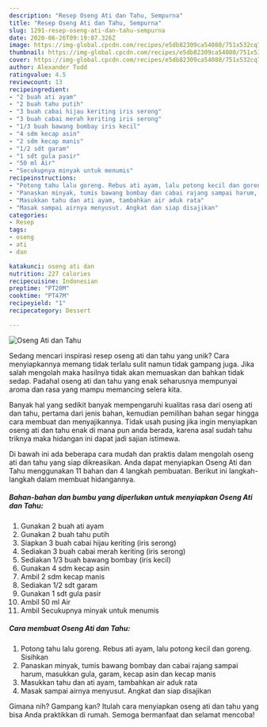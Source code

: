```yaml
---
description: "Resep Oseng Ati dan Tahu, Sempurna"
title: "Resep Oseng Ati dan Tahu, Sempurna"
slug: 1291-resep-oseng-ati-dan-tahu-sempurna
date: 2020-06-26T09:19:07.326Z
image: https://img-global.cpcdn.com/recipes/e5db82309ca54080/751x532cq70/oseng-ati-dan-tahu-foto-resep-utama.jpg
thumbnail: https://img-global.cpcdn.com/recipes/e5db82309ca54080/751x532cq70/oseng-ati-dan-tahu-foto-resep-utama.jpg
cover: https://img-global.cpcdn.com/recipes/e5db82309ca54080/751x532cq70/oseng-ati-dan-tahu-foto-resep-utama.jpg
author: Alexander Todd
ratingvalue: 4.5
reviewcount: 13
recipeingredient:
- "2 buah ati ayam"
- "2 buah tahu putih"
- "3 buah cabai hijau keriting iris serong"
- "3 buah cabai merah keriting iris serong"
- "1/3 buah bawang bombay iris kecil"
- "4 sdm kecap asin"
- "2 sdm kecap manis"
- "1/2 sdt garam"
- "1 sdt gula pasir"
- "50 ml Air"
- "Secukupnya minyak untuk menumis"
recipeinstructions:
- "Potong tahu lalu goreng. Rebus ati ayam, lalu potong kecil dan goreng. Sisihkan"
- "Panaskan minyak, tumis bawang bombay dan cabai rajang sampai harum, masukkan gula, garam, kecap asin dan kecap manis"
- "Masukkan tahu dan ati ayam, tambahkan air aduk rata"
- "Masak sampai airnya menyusut. Angkat dan siap disajikan"
categories:
- Resep
tags:
- oseng
- ati
- dan

katakunci: oseng ati dan 
nutrition: 227 calories
recipecuisine: Indonesian
preptime: "PT20M"
cooktime: "PT47M"
recipeyield: "1"
recipecategory: Dessert

---
```



![Oseng Ati dan Tahu](https://img-global.cpcdn.com/recipes/e5db82309ca54080/751x532cq70/oseng-ati-dan-tahu-foto-resep-utama.jpg)

Sedang mencari inspirasi resep oseng ati dan tahu yang unik? Cara menyiapkannya memang tidak terlalu sulit namun tidak gampang juga. Jika salah mengolah maka hasilnya tidak akan memuaskan dan bahkan tidak sedap. Padahal oseng ati dan tahu yang enak seharusnya mempunyai aroma dan rasa yang mampu memancing selera kita.



Banyak hal yang sedikit banyak mempengaruhi kualitas rasa dari oseng ati dan tahu, pertama dari jenis bahan, kemudian pemilihan bahan segar hingga cara membuat dan menyajikannya. Tidak usah pusing jika ingin menyiapkan oseng ati dan tahu enak di mana pun anda berada, karena asal sudah tahu triknya maka hidangan ini dapat jadi sajian istimewa.


Di bawah ini ada beberapa cara mudah dan praktis dalam mengolah oseng ati dan tahu yang siap dikreasikan. Anda dapat menyiapkan Oseng Ati dan Tahu menggunakan 11 bahan dan 4 langkah pembuatan. Berikut ini langkah-langkah dalam membuat hidangannya.

<!--inarticleads1-->

##### Bahan-bahan dan bumbu yang diperlukan untuk menyiapkan Oseng Ati dan Tahu:

1. Gunakan 2 buah ati ayam
1. Gunakan 2 buah tahu putih
1. Siapkan 3 buah cabai hijau keriting (iris serong)
1. Sediakan 3 buah cabai merah keriting (iris serong)
1. Sediakan 1/3 buah bawang bombay (iris kecil)
1. Gunakan 4 sdm kecap asin
1. Ambil 2 sdm kecap manis
1. Sediakan 1/2 sdt garam
1. Gunakan 1 sdt gula pasir
1. Ambil 50 ml Air
1. Ambil Secukupnya minyak untuk menumis




<!--inarticleads2-->

##### Cara membuat Oseng Ati dan Tahu:

1. Potong tahu lalu goreng. Rebus ati ayam, lalu potong kecil dan goreng. Sisihkan
1. Panaskan minyak, tumis bawang bombay dan cabai rajang sampai harum, masukkan gula, garam, kecap asin dan kecap manis
1. Masukkan tahu dan ati ayam, tambahkan air aduk rata
1. Masak sampai airnya menyusut. Angkat dan siap disajikan




Gimana nih? Gampang kan? Itulah cara menyiapkan oseng ati dan tahu yang bisa Anda praktikkan di rumah. Semoga bermanfaat dan selamat mencoba!
